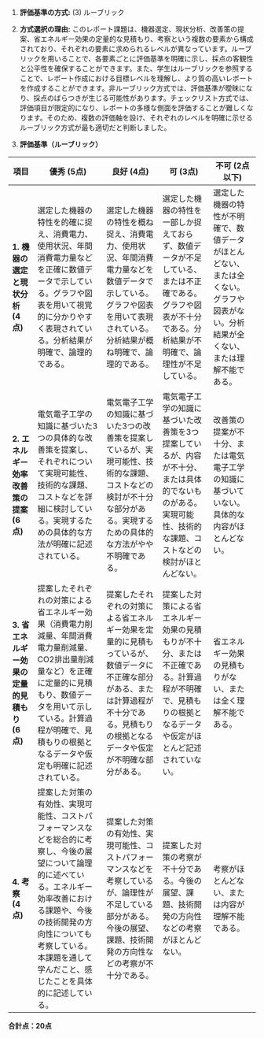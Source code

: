 1. **評価基準の方式:** (3) ルーブリック

2. **方式選択の理由:** このレポート課題は、機器選定、現状分析、改善策の提案、省エネルギー効果の定量的な見積もり、考察という複数の要素から構成されており、それぞれの要素に求められるレベルが異なっています。ルーブリックを用いることで、各要素ごとに評価基準を明確に示し、採点の客観性と公平性を確保することができます。また、学生はルーブリックを参照することで、レポート作成における目標レベルを理解し、より質の高いレポートを作成することができます。非ルーブリック方式では、評価基準が曖昧になり、採点のばらつきが生じる可能性があります。チェックリスト方式では、評価項目が限定的になり、レポートの多様な側面を評価することが難しくなります。そのため、複数の評価軸を設け、それぞれのレベルを明確に示せるルーブリック方式が最も適切だと判断しました。


3. **評価基準（ルーブリック）**

| 項目 | 優秀 (5点) | 良好 (4点) | 可 (3点) | 不可 (2点以下) |
|---|---|---|---|---|
| **1. 機器の選定と現状分析 (4点)** | 選定した機器の特性を的確に捉え、消費電力、使用状況、年間消費電力量などを正確に数値データで示している。グラフや図表を用いて視覚的に分かりやすく表現されている。分析結果が明確で、論理的である。 | 選定した機器の特性を概ね捉え、消費電力、使用状況、年間消費電力量などを数値データで示している。グラフや図表を用いて表現されている。分析結果が概ね明確で、論理的である。 | 選定した機器の特性を一部しか捉えておらず、数値データが不足している、または不正確である。グラフや図表が不十分である。分析結果が不明確で、論理性が不足している。 | 選定した機器の特性が不明確で、数値データがほとんどない、または全くない。グラフや図表がない。分析結果が全くない、または理解不能である。 |
| **2. エネルギー効率改善策の提案 (6点)** | 電気電子工学の知識に基づいた3つの具体的な改善策を提案し、それぞれについて実現可能性、技術的な課題、コストなどを詳細に検討している。実現するための具体的な方法が明確に記述されている。 | 電気電子工学の知識に基づいた3つの改善策を提案しているが、実現可能性、技術的な課題、コストなどの検討が不十分な部分がある。実現するための具体的な方法がやや不明確である。 | 電気電子工学の知識に基づいた改善策を3つ提案しているが、内容が不十分、または具体的でないものがある。実現可能性、技術的な課題、コストなどの検討がほとんどない。 | 改善策の提案が不十分、または電気電子工学の知識に基づいていない。具体的な内容がほとんどない。 |
| **3. 省エネルギー効果の定量的見積もり (6点)** | 提案したそれぞれの対策による省エネルギー効果（消費電力削減量、年間消費電力量削減量、CO2排出量削減量など）を正確に定量的に見積もり、数値データを用いて示している。計算過程が明確で、見積もりの根拠となるデータや仮定も明確に記述されている。 | 提案したそれぞれの対策による省エネルギー効果を定量的に見積もっているが、数値データに不正確な部分がある、または計算過程が不十分である。見積もりの根拠となるデータや仮定が不明確な部分がある。 | 提案した対策による省エネルギー効果の見積もりが不十分、または不正確である。計算過程が不明確で、見積もりの根拠となるデータや仮定がほとんど記述されていない。 | 省エネルギー効果の見積もりがない、または全く理解不能である。 |
| **4. 考察 (4点)** | 提案した対策の有効性、実現可能性、コストパフォーマンスなどを総合的に考察し、今後の展望について論理的に述べている。エネルギー効率改善における課題や、今後の技術開発の方向性についても考察している。本課題を通して学んだこと、感じたことを具体的に記述している。 | 提案した対策の有効性、実現可能性、コストパフォーマンスなどを考察しているが、論理性が不足している部分がある。今後の展望、課題、技術開発の方向性などの考察が不十分である。 | 提案した対策の考察が不十分である。今後の展望、課題、技術開発の方向性などの考察がほとんどない。 | 考察がほとんどない、または内容が理解不能である。 |


**合計点：20点**
